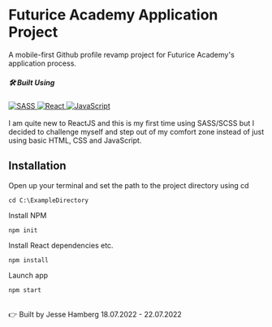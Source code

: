 # Futurice Academy Application Project

A mobile-first Github profile revamp project for Futurice Academy's application process.

##### 🛠️ Built Using

<a href="https://reactjs.org/" target="_blank">
<img alt="SASS" src="https://img.shields.io/static/v1?style=for-the-badge&message=SASS&color=E37383&logo=SASS&logoColor=00ffff&label=">
</a>
<a href="https://sass-lang.com/" target="_blank">
<img alt="React" src="https://img.shields.io/static/v1?style=for-the-badge&message=React&color=20232A&logo=React&logoColor=00ffff&label=">
</a>
<a href="https://developer.mozilla.org/en-US/docs/Web/JavaScript" target="_blank">
<img alt="JavaScript" src="https://img.shields.io/static/v1?style=for-the-badge&message=JavaScript&color=222222&logo=JavaScript&logoColor=F7DF1E&label=">
</a>
<br><br>
I am quite new to ReactJS and this is my first time using SASS/SCSS but I decided to challenge myself and step out of my comfort zone instead of just using basic HTML, CSS and JavaScript.
<br>

## Installation

Open up your terminal and set the path to the project directory using cd

```
cd C:\ExampleDirectory
```

Install NPM

```
npm init
```

Install React dependencies etc.

```
npm install
```

Launch app

```
npm start
```
<br>
👉 Built by Jesse Hamberg 18.07.2022 - 22.07.2022
